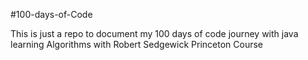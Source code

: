 #100-days-of-Code

This is just a repo to  document my 100 days of code journey with java learning Algorithms with Robert Sedgewick 
Princeton Course
